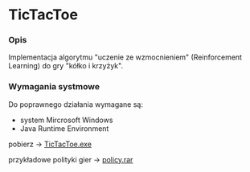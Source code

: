 # TicTacToe

### Opis
Implementacja algorytmu "uczenie ze wzmocnieniem" (Reinforcement Learning) do gry "kółko i krzyżyk".

### Wymagania systmowe
Do poprawnego działania wymagane są:
- system Mircrosoft Windows
- Java Runtime Environment

pobierz -> [TicTacToe.exe](https://github.com/Rejman/TicTacToe/blob/master/TicTacToe.exe?raw=true)

przykładowe polityki gier -> [policy.rar](https://github.com/Rejman/TicTacToe/raw/master/policy%20expamles/policy.rar)




